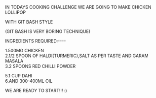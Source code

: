 IN TODAYS COOKING CHALLENGE WE ARE GOING TO MAKE CHICKEN LOLLIPOP         

WITH GIT BASH STYLE    

(GIT BASH IS VERY BORING TECHNIQUE)   

INGREDIENTS REQUIRED:----   

1.500MG CHICKEN   
2.1/2 SPOON OF HALDI(TURMERIC),SALT AS PER TASTE AND GARAM MASALA    
3.2 SPOONS RED CHILLI POWDER   
         
5.1 CUP DAHI     
6.AND 300-400ML OIL     

WE ARE READY TO START!!! :)      